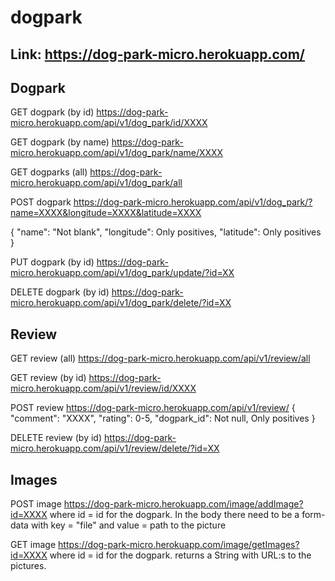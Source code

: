 # dogpark

## Link: https://dog-park-micro.herokuapp.com/

## Dogpark
GET dogpark (by id)
https://dog-park-micro.herokuapp.com/api/v1/dog_park/id/XXXX

GET dogpark (by name) 
https://dog-park-micro.herokuapp.com/api/v1/dog_park/name/XXXX

GET dogparks (all)
https://dog-park-micro.herokuapp.com/api/v1/dog_park/all

POST dogpark 
https://dog-park-micro.herokuapp.com/api/v1/dog_park/?name=XXXX&longitude=XXXX&latitude=XXXX

{ "name": "Not blank",
  "longitude": Only positives,
  "latitude": Only positives
  }
  
PUT dogpark (by id)
https://dog-park-micro.herokuapp.com/api/v1/dog_park/update/?id=XX

DELETE dogpark (by id)
https://dog-park-micro.herokuapp.com/api/v1/dog_park/delete/?id=XX

## Review

GET review (all)
https://dog-park-micro.herokuapp.com/api/v1/review/all

GET review (by id)
https://dog-park-micro.herokuapp.com/api/v1/review/id/XXXX

POST review
https://dog-park-micro.herokuapp.com/api/v1/review/
{ "comment": "XXXX", 
"rating": 0-5,
"dogpark_id": Not null, Only positives
}

DELETE review (by id)
https://dog-park-micro.herokuapp.com/api/v1/review/delete/?id=XX

## Images

POST image 
https://dog-park-micro.herokuapp.com/image/addImage?id=XXXX
where id = id for the dogpark. 
In the body there need to be a form-data with key = "file" and value = path to the picture 

GET image
https://dog-park-micro.herokuapp.com/image/getImages?id=XXXX
where id = id for the dogpark. 
returns a String with URL:s to the pictures.
